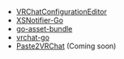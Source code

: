- [VRChatConfigurationEditor](https://github.com/project-vrcat/VRChatConfigurationEditor)
- [XSNotifier-Go](https://github.com/project-vrcat/XSNotifier-Go)
- [go-asset-bundle](https://github.com/project-vrcat/go-asset-bundle)
- [vrchat-go](https://github.com/project-vrcat/vrchat-go)
- [Paste2VRChat](https://github.com/project-vrcat/paste2vrchat) (Coming soon)
